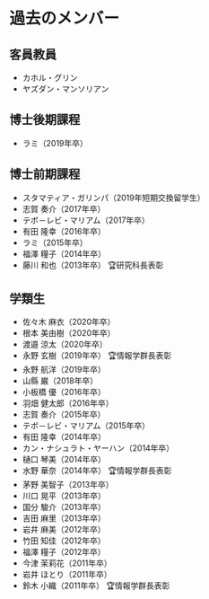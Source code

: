# 過去のメンバー

## 客員教員

* カホル・グリン
* ヤズダン・マンソリアン

## 博士後期課程

* ラミ（2019年卒）

## 博士前期課程

* スタマティア・ガリンパ（2019年短期交換留学生）
* 志賀 奏介（2017年卒）
* テボ－レビ・マリアム（2017年卒）
* 有田 隆幸（2016年卒）
* ラミ（2015年卒）
* 福澤 糧子（2014年卒）
* 藤川 和也（2013年卒） 🏆研究科長表彰

## 学類生

* 佐々木 麻衣（2020年卒）
* 根本 美由樹（2020年卒）
* 渡邉 涼太（2020年卒）
* 永野 玄樹（2019年卒） 🏆情報学群長表彰
* 永野 航洋（2019年卒）
* 山縣 巌（2018年卒）
* 小板橋 優（2016年卒）
* 羽畑 健太郎（2016年卒）
* 志賀 奏介（2015年卒）
* テボ－レビ・マリアム（2015年卒）
* 有田 隆幸（2014年卒）
* カン・ナシュラト・ヤーハン（2014年卒）
* 樋口 琴美（2014年卒）
* 水野 華奈（2014年卒） 🏆情報学群長表彰
* 茅野 美智子（2013年卒）
* 川口 晃平（2013年卒）
* 国分 駿介（2013年卒）
* 吉田 麻里（2013年卒）
* 岩井 麻美（2012年卒）
* 竹田 知佳（2012年卒）
* 福澤 糧子（2012年卒）
* 今津 茉莉花（2011年卒）
* 岩井 ほとり（2011年卒）
* 鈴木 小織（2011年卒） 🏆情報学群長表彰

